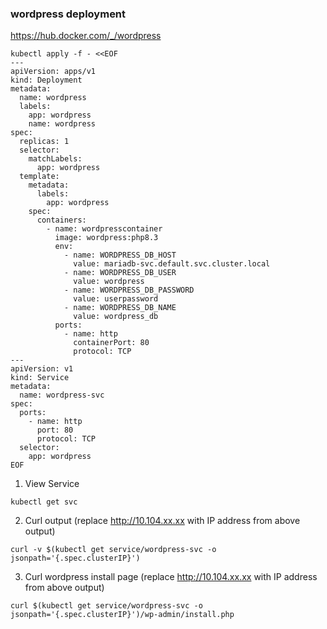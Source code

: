 ### wordpress deployment

https://hub.docker.com/_/wordpress

```
kubectl apply -f - <<EOF
---
apiVersion: apps/v1
kind: Deployment
metadata:
  name: wordpress
  labels:
    app: wordpress
    name: wordpress
spec:
  replicas: 1 
  selector: 
    matchLabels:
      app: wordpress
  template: 
    metadata:
      labels: 
        app: wordpress
    spec:    
      containers:
        - name: wordpresscontainer
          image: wordpress:php8.3
          env:
            - name: WORDPRESS_DB_HOST
              value: mariadb-svc.default.svc.cluster.local
            - name: WORDPRESS_DB_USER
              value: wordpress    
            - name: WORDPRESS_DB_PASSWORD
              value: userpassword  
            - name: WORDPRESS_DB_NAME
              value: wordpress_db             
          ports:
            - name: http
              containerPort: 80
              protocol: TCP
---
apiVersion: v1
kind: Service
metadata:
  name: wordpress-svc
spec:
  ports:
    - name: http    
      port: 80
      protocol: TCP
  selector:
    app: wordpress    
EOF
```

1. View Service
```
kubectl get svc
```

2. Curl output (replace http://10.104.xx.xx with IP address from above output)
```
curl -v $(kubectl get service/wordpress-svc -o jsonpath='{.spec.clusterIP}')
```

3. Curl wordpress install page (replace http://10.104.xx.xx with IP address from above output)
```
curl $(kubectl get service/wordpress-svc -o jsonpath='{.spec.clusterIP}')/wp-admin/install.php
```

